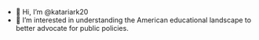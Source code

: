 - 👋 Hi, I’m @katariark20
- 👀 I’m interested in understanding the American educational landscape to better advocate for public policies.

<!---
katariark20/katariark20 is a ✨ special ✨ repository because its `README.md` (this file) appears on your GitHub profile.
You can click the Preview link to take a look at your changes.
--->
